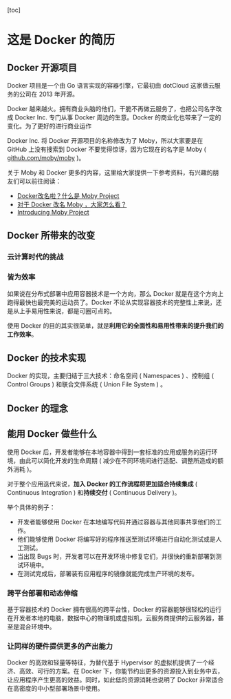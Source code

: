 [toc]

# 这是 Docker 的简历

## Docker 开源项目

Docker 项目是一个由 Go 语言实现的容器引擎，它最初由 dotCloud 这家做云服务的公司在 2013 年开源。

Docker 越来越火。拥有商业头脑的他们，干脆不再做云服务了，也把公司名字改成 Docker Inc. 专门从事 Docker 周边的生意。Docker 的商业化也带来了一定的变化。为了更好的进行商业运作

Docker Inc. 将 Docker 开源项目的名称修改为了 Moby，所以大家要是在 GitHub 上没有搜索到 Docker 不要觉得惊讶，因为它现在的名字是 Moby ( [github.com/moby/moby](https://github.com/moby/moby) )。

关于 Moby 和 Docker 更多的内容，这里给大家提供一下参考资料，有兴趣的朋友们可以前往阅读：

- [Docker改名啦？什么是 Moby Project](https://developer.aliyun.com/article/74437)
- [对于 Docker 改名 Moby ，大家怎么看？](https://www.zhihu.com/question/58805021)
- [Introducing Moby Project](https://www.docker.com/blog/)



## Docker 所带来的改变

### 云计算时代的挑战

### 皆为效率

如果说在分布式部署中应用容器技术是一个方向，那么 Docker 就是在这个方向上跑得最快也最完美的运动员了。Docker 不论从实现容器技术的完整性上来说，还是从上手易用性来说，都是可圈可点的。

使用 Docker 的目的其实很简单，就是**利用它的全面性和易用性带来的提升我们的工作效率**。



## Docker 的技术实现

Docker 的实现，主要归结于三大技术：命名空间 ( Namespaces ) 、控制组 ( Control Groups ) 和联合文件系统 ( Union File System ) 。



## Docker 的理念



## 能用 Docker 做些什么

使用 Docker 后，开发者能够在本地容器中得到一套标准的应用或服务的运行环境，由此可以简化开发的生命周期 ( 减少在不同环境间进行适配、调整所造成的额外消耗 )。

对于整个应用迭代来说，**加入 Docker 的工作流程将更加适合持续集成** ( Continuous Integration ) 和**持续交付** ( Continuous Delivery )。

举个具体的例子：

- 开发者能够使用 Docker 在本地编写代码并通过容器与其他同事共享他们的工作。
- 他们能够使用 Docker 将编写好的程序推送至测试环境进行自动化测试或是人工测试。
- 当出现 Bugs 时，开发者可以在开发环境中修复它们，并很快的重新部署到测试环境中。
- 在测试完成后，部署装有应用程序的镜像就能完成生产环境的发布。



### 跨平台部署和动态伸缩

基于容器技术的 Docker 拥有很高的跨平台性，Docker 的容器能够很轻松的运行在开发者本地的电脑，数据中心的物理机或虚拟机，云服务商提供的云服务器，甚至是混合环境中。

### 让同样的硬件提供更多的产出能力

Docker 的高效和轻量等特征，为替代基于 Hypervisor 的虚拟机提供了一个经济、高效、可行的方案。在 Docker 下，你能节约出更多的资源投入到业务中去，让应用程序产生更高的效益。同时，如此低的资源消耗也说明了 Docker 非常适合在高密度的中小型部署场景中使用。